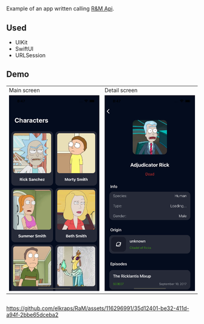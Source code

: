 # 

Example of an app written calling [R&M Api](https://rickandmortyapi.com). 

## Used
- UIKit
- SwiftUI
- URLSession

## Demo

<table>
  <tr>
    <td>Main screen</td>
    <td>Detail screen</td>
  </tr>
  <tr> 
    <td><img src="RaM/Example/screen.png"></td>
    <td><img src="RaM/Example/screen1.png"></td>
  </tr>
</table>

##  

https://github.com/elkraps/RaM/assets/116296991/35d12401-be32-411d-a94f-2bbe65dceba2



